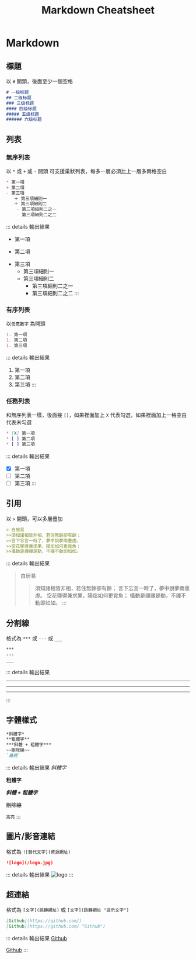 ﻿---
title: 'Markdown Cheatsheet'
tags: ['Markdown']
---

# Markdown

## 標題
以 ``#`` 開頭，後面至少一個空格

```md
# 一级标题
## 二级标题
### 三级标题
#### 四级标题
##### 五级标题
###### 六级标题
```

## 列表

### 無序列表
以 ``*`` 或 ``+`` 或 ``-`` 開頭
可支援巢狀列表，每多一層必須比上一層多兩格空白

```md
* 第一項
+ 第二項
- 第三項
   ＋ 第三項細則一
   ＋ 第三項細則二
    - 第三項細則二之一
    - 第三項細則二之二
```

::: details 輸出結果
* 第一項
+ 第二項
- 第三項
  - 第三項細則一
  - 第三項細則二
    - 第三項細則二之一
    - 第三項細則二之二
:::

### 有序列表
以``任意數字`` 為開頭

```md
1. 第一項
1. 第二項
1. 第三項
```

::: details 輸出結果
1. 第一項
1. 第二項
1. 第三項
:::

### 任務列表
和無序列表一樣，後面接 ``[]``，如果裡面加上 ``X`` 代表勾選，如果裡面加上一格空白代表未勾選
```md
* [X] 第一項
* [ ] 第二項
* [ ] 第三項
```

::: details 輸出結果
* [X] 第一項
* [ ] 第二項
* [ ] 第三項
:::

## 引用
以 ``>`` 開頭，可以多層疊加

```md
> 白居易
>>須知諸相皆非相，若住無餘卻有餘；
>>言下忘言一時了，夢中說夢兩重虛。
>>空花哪得兼求果，陽焰如何更覓魚；
>>攝動是禪禪是動，不禪不動即如如。
```

::: details 輸出結果
> 白居易
>>須知諸相皆非相，若住無餘卻有餘；
>>言下忘言一時了，夢中說夢兩重虛。
>>空花哪得兼求果，陽焰如何更覓魚；
>>攝動是禪禪是動，不禪不動即如如。
:::

## 分割線
格式為 ``***`` 或 ``---`` 或 ``___``

```md
***
---
___
```

::: details 輸出結果
*** 

---

___
:::
 
## 字體樣式

```md
*斜體字* 
**粗體字** 
***斜體 + 粗體字*** 
~~刪除線~~
`高亮`
```

::: details 輸出結果
*斜體字* 

**粗體字** 

***斜體 + 粗體字*** 

~~刪除線~~

`高亮`
:::

## 圖片/影音連結
格式為 ``![替代文字](資源網址)`` 

```md
![logo](/logo.jpg)
```

::: details 輸出結果
![logo](/logo.jpg)
:::

## 超連結
格式為 ``[文字](跳轉網址)`` 或 ``[文字](跳轉網址 "提示文字")``
```md
[Github](https://github.com/)
[Github](https://github.com/ "Github")
```

::: details 輸出結果
[Github](https://github.com/)

[Github](https://github.com/ "Github")
:::
